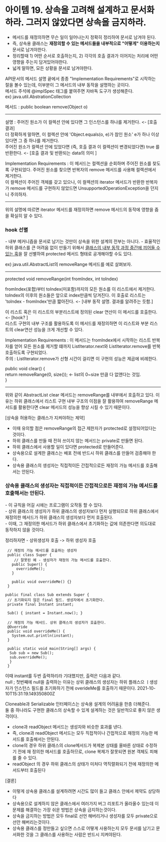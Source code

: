 <h1> 아이템 19. 상속을 고려해 설계하고 문서화하라. 그러지 않았다면 상속을 금지하라.</h1>

 - 메서드를 재정의하면 무슨 일이 일어나는지 정확히 정리하여 문서로 남겨야 된다.  
 - 즉, 상속용 클래스는 <b>재정의할 수 있는 메서드들을 내부적으로 "어떻게" 이용하는지</b> 문서로 남겨야한다.  
 - 정리할때 1) 어떤 순서로 호출하는지, 2) 각각의 호출 결과가 이어지는 처리에 어떤 영향을 주는지 담겨있어야한다.  
 - 넓게 말하면, 모든 상황을 문서로 남겨야한다.  

 API문서의 메서드 설명 끝에서 종종 "Implementation Requirements"로 시작하는 절을 볼수 있는데, 이부분이 그 메서드의 내부 동작을 설명하는 곳이다.  
 메서드 주석에 @implSpec 태그를 붙여주면 자바독 도구가 생성해준다.    
 ex) java.util.AbstrationCollection  
 
 메서드 : public boolean remove(Object o)
 
 ---
 설명 : 주어진 원소가 이 컬렉션 안에 있다면 그 인스턴스를 하나를 제거한다. <- [호출 결과]  
 더 정확하게 말하면, 이 컬렉션 안에 'Object.equals(o, e)가 참인 원소' e가 하나 이상있다면 그 중 하나를 제거한다.   
 주어진 원소가 컬렉션 안에 있었다면 (즉, 호출 결과 이 컬렉션이 변경되었다면) true 를 반환한다. <- [호출 결과 및 반환되는 data의 의미  ]  
 
 Implementation Requirements : 이 메서드는 컬렉션을 순회하며 주어진 원소를 찾도록 구현되었다. 주어진 원소를 찾으면 반복자의 remove 메서드를 사용해 컬렉션에서 제거한다.  
 이 컬렉션이 주어진 객체를 갖고 있으나, 이 컬렉션의 iterator 메서드가 반환한 반복자가 remove 메서드를 구현하지 않았드면 UnsupportedOperationException을 던지니 주의하자.  
 
 ---
 위의 설명에 따르면 iterator 메서드를 재정의하면 remove 메서드의 동작에 영향을 줌을 확실히 알 수 있다. 
 
 <h3> hook 선별</h3>
 - 내부 메커니즘을 문서로 남기는 것만이 상속을 위한 설계의 전부는 아니다.  
 - 효율적인 하위 클래스를 큰 어려움 없이 만들기 위해서 <u>클래스의 내부 동작 과정 중간에 끼어들 수 있는 훅</u>을 잘 선별하여 protected 메서드 형태로 공개해야할 수도 있다.  
 
 ex) java.util.AbstractList의 removeRange 메서드를 예로 살펴보자.  
 
 ---
 protected void removeRange(int fromIndex, int toIndex)  
 
 fromIndex(포합)부터 toIndex(미포함)까지의 모든 원소를 이 리스트에서 제거한다.  
 toIndex의 이후의 원소들은 앞으로 index만큼씩 당겨진다. 이 호출로 리스트는 'toIndex - fromIndex'만큼 짧아진다. <- [내부 동작 설명. 결과를 알려주는 듯함.]  
 
 이 리스트 혹은 이 리스트의 부분리스트에 정의된 clear 연산이 이 메서드를 호출한다. <- [hook?  ]  
 리스트 구현의 내부 구조를 활용하도록 이 메서드를 재정의하면 이 리스트와 부분 리스트의 clear연산 성능을 크게 개선할 수 있다.  
 
 Implementation Requirements : 이 메서드는 fromIndex에서 시작하는 리스트 반복자를 얻어 모든 원소를 제거할 떄까지 ListIterator.next와 ListIterator.remove를 반복 호출하도록 
 구현되었다.  
 주의 : ListIterator.remove가 선형 시간이 걸리면 이 구현의 성능은 제곱에 비례한다.  
 
 public void clear() {    
   return removeRange(0, size()); <- list의 0~size 만큼 다 없앤다는 것임.  
 }
 
 ---
 
 위와 같이 AbstractList clear 메서드는 removeRange를 내부에서 호출하고 있다. 
 이유는 하위 클래스에서 리스트 구현 내부 구조의 이점을 잘 활용하여 removeRange 메서드를 활용한다면 clear 메서드의 성능을 향상 시킬 수 있기 때문이다.

 [상속을 허용하는 클래스가 지켜야하는 제약]
 * 이때 유의할 점은 removeRange의 접근 제한자가 protected로 설정되어있다는 것이다.  
 * 하위 클래스를 만들 때 전혀 쓰이지 않는 메서드는 private로 만들면 된다.   
 * 하위 클래스에서 사용할 일이 있다면 protected로 만들어준다. 
 * 상속용으로 설계한 클래스는 배포 전에 반드시 하위 클래스를 만들어 검증해야 한다.
 * 상속용 클래스의 생성자는 직접적이든 간접적으로든 재정의 가능 메서드를 호출해서는 안된다.

 <h3>상속용 클래스의 생성자는 직접적이든 간접적으로든 재정의 가능 메서드를 호출해서는 안된다.</h3>
 - 이 규칙을 어길 시에는 프로그램이 오작동 할 수 있다.  <br/>
 - 상위 클래스의 생성자가 하위 클래스의 생성자보다 먼저 실행되므로 하위 클래스에서 재정의한 메서드가 하위 클래스의 생성자보다 먼저 호출된다.  <br/>
 - 이때, 그 재정의한 메서드가 하위 클래스에서 초기화하는 값에 의존한다면 의도대로 동작하지 않을 것이다.  <br/>
 
 정리하자면 - 상위생성자 호출 -> 하위 생성자 호출  

```
 // 재정의 가능 메서드를 호출하는 생성자   
 public class Super {  
    // 잘못된 예 - 생성자가 재정의 가능 메서드를 호출한다.
   public Super() {
     overrideMe();
   }  

   public void overrideMe() {}  
 }
 ```
 ```
 public final class Sub extends Super {  
  // 초기화되지 않은 final 필드. 생성자에서 초기화한다.
  private final Instant instant;  

  Sub() { instant = Instant.now(); }  

  // 재정의 가능 메서드. 상위 클래스의 생성자가 호출한다.
  @Override  
  public void overrideMe() {  
    System.out.println(instant);  
  }

  public static void main(String[] args) {  
   Sub sub = new Sub();    
   sub.overrideMe();   
   }  
  } 
  ```

  이때 instant를 두번 출력하리라 기대했지만, 출력은 다음과 같다.  
  null   ; 첫번째에 null을 출력하는 이유는 상위 클래스의 생성자는 하위 플래스으 ㅣ생성자가 인스턴스 필드를 초기화하기 전에 overideMe를 호출하기 때문이다.
  2021-10-10T15:31:19.149350800Z
  
  Cloneable과 Serializable 인터페이스는 상속용 설계의 어려움을 한층 더해준다.  
  둘 중 하나라도 구현한 클래스의 상속할 수 있게 설계하는 것은 일반적으로 좋지 않은 생걱이다.
  
  - clone과 readObject 메서드는 생성자와 비슷한 효과를 낸다.
  - 즉, clone과 readObject 메서드는 모두 직접적이나 간접적으로 재정의 가능한 메서드를 호출해서는  안된다.
  - clone의 경우 하위 클래스의 clone메서드가 복제본 상태를 올바른 상태로 수정하기 전에 재 정의한 메서드를 호출하므로, clone 복제가 잘못되면 원본 객체도 피해를 줄 수 있다.
  - readObject 의 경우 하위 클래스의 상태가 미처다 역직렬화되기 전에 재정의한 메서드부터 호출된다
  
  

 [결론]
- 이렇게 상속용 클래스를 설계하려면 시간도 많이 들고 클래스 안에서 제약도 상당하다
- 상속용으로 설계하지 않은 클래스에서 여러가지 버그 리포트가 올라올수 있는데 이문제를 해결하는 가장 쉬운 방법은 상속을 금지하는것이다. 
- 상속을 금지하는 방법은 모두 final로 선언 해버리거나 생성자를 모두 private으로 선안 해버리는것이다.
- 상속용 클래스를 정만들고 싶으면 스스로 어떻게 사용하는지 모두 문서를 남기고 문서화한 것을 그 클래스를 사용하는 사람은 반드시 지켜야된다.


